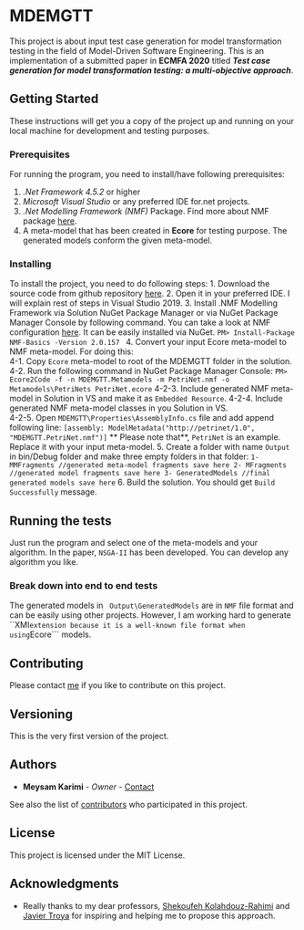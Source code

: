 # MDEMGTT

This project is about input test case generation for model transformation testing in the field of Model-Driven Software Engineering. 
This is an implementation of a submitted paper in **ECMFA 2020** titled ***Test case generation for model transformation testing: a multi-objective approach***.

## Getting Started

These instructions will get you a copy of the project up and running on your local machine for development and testing purposes.

### Prerequisites

For running the program, you need to install/have following prerequisites:
1. *.Net Framework 4.5.2* or higher
2. *Microsoft Visual Studio* or any preferred IDE for.net projects.
3. *.Net Modelling Framework (NMF)* Package. Find more about NMF package [here](https://github.com/NMFCode/NMF).
4. A meta-model that has been created in **Ecore** for testing purpose. The generated models conform the given meta-model.

### Installing

To install the project, you need to do following steps:
	1. Download the source code from github repository [here](https://github.com/MeysamKarimi/MDEMGTT).
	2. Open it in your preferred IDE. I will explain rest of steps in Visual Studio 2019.
	3. Install .NMF Modelling Framework via Solution NuGet Package Manager or via NuGet Package Manager Console by following command. You can take a look at NMF configuration [here](https://www.nuget.org/packages/NMF-Basics/). It can be easily installed via NuGet.
	```
	PM> Install-Package NMF-Basics -Version 2.0.157 
	```	
	4. Convert your input Ecore meta-model to NMF meta-model. For doing this:	
	   4-1. Copy ```Ecore``` meta-model to root of the MDEMGTT folder in the solution.
	   4-2. Run the following command in NuGet Package Manager Console:
		```
		PM> Ecore2Code -f -n MDEMGTT.Metamodels -m PetriNet.nmf -o Metamodels\PetriNets PetriNet.ecore
		```	
	   4-2-3. Include generated NMF meta-model in Solution in VS and make it as ```Embedded Resource```.
	   4-2-4. Include  generated NMF meta-model classes in you Solution in VS.		
	   4-2-5. Open ```MDEMGTT\Properties\AssemblyInfo.cs``` file and add append following line:
			```
			[assembly: ModelMetadata("http://petrinet/1.0", "MDEMGTT.PetriNet.nmf")]
			```
			** Please note that**, ```PetriNet``` is an example. Replace it with your input meta-model.
	5. Create a folder with name ```Output``` in bin/Debug folder and make three empty folders in that folder:
		```
		1- MMFragments //generated meta-model fragments save here
		2- MFragments //generated model fragments save here
		3- GeneratedModels //final generated models save here
		```
	6. Build the solution. You should get ```Build Successfully``` message.

## Running the tests

Just run the program and select one of the meta-models and your algorithm. In the paper, ```NSGA-II``` has been developed. You can develop any algorithm you like.

### Break down into end to end tests

The generated models in ``` Output\GeneratedModels``` are in ```NMF``` file format and can be easily using other projects.
However, I am working hard to generate ``XMI``` extension because it is a well-known file format when using ```Ecore``` models.

## Contributing

Please contact [me](mailto:Meysam.Karimi84@gmail.com) if you like to contribute on this project.

## Versioning

This is the very first version of the project.

## Authors

* **Meysam Karimi** - *Owner* - [Contact](https://github.com/MeysamKarimi)

See also the list of [contributors](https://github.com/MeysamKarimi/MDEMGTT/graphs/contributors) who participated in this project.

## License

This project is licensed under the MIT License.

## Acknowledgments

* Really thanks to my dear professors, [Shekoufeh Kolahdouz-Rahimi](https://mdse.ui.ac.ir/member/shekoufeh-kolahdouz-rahimi/) and [Javier Troya](http://www.lsi.us.es/~jtroya/) for inspiring and helping me to propose this approach.

